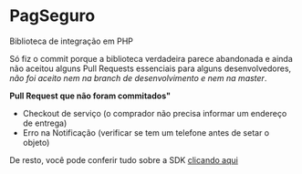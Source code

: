# PagSeguro
Biblioteca de integração em PHP

Só fiz o commit porque a biblioteca verdadeira parece abandonada e ainda não aceitou alguns Pull Requests essenciais para alguns desenvolvedores, *não foi aceito nem na branch de desenvolvimento e nem na master*.

**Pull Request que não foram commitados"**
- Checkout de serviço (o comprador não precisa informar um endereço de entrega)
- Erro na Notificação (verificar se tem um telefone antes de setar o objeto) 

De resto, você pode conferir tudo sobre a SDK [clicando aqui]

 [clicando aqui]: https://github.com/pagseguro/pagseguro-php-sdk.
 
 

